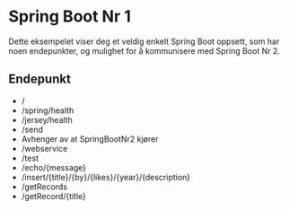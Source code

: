 # Spring Boot Nr 1

Dette eksempelet viser deg et veldig enkelt Spring Boot oppsett, som har
 noen endepunkter, og mulighet for å kommunisere med Spring Boot Nr 2.
 
## Endepunkt
- /
- /spring/health
- /jersey/health
- /send
 - Avhenger av at SpringBootNr2 kjører
- /webservice
 - /test
 - /echo/{message}
 - /insert/{title}/{by}/{likes}/{year}/{description}
 - /getRecords
 - /getRecord/{title}
